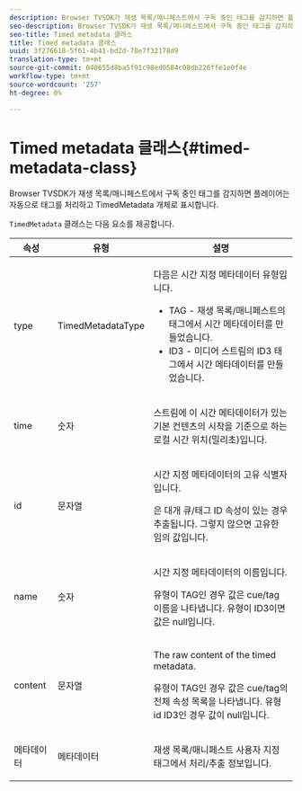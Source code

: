 ```yaml
---
description: Browser TVSDK가 재생 목록/매니페스트에서 구독 중인 태그를 감지하면 플레이어는 자동으로 태그를 처리하고 TimedMetadata 개체로 표시합니다.
seo-description: Browser TVSDK가 재생 목록/매니페스트에서 구독 중인 태그를 감지하면 플레이어는 자동으로 태그를 처리하고 TimedMetadata 개체로 표시합니다.
seo-title: Timed metadata 클래스
title: Timed metadata 클래스
uuid: 3f276618-5f61-4b41-bd2d-78e7f32178d9
translation-type: tm+mt
source-git-commit: 040655d8ba5f91c98ed0584c08db226ffe1e0f4e
workflow-type: tm+mt
source-wordcount: '257'
ht-degree: 0%

---
```



# Timed metadata 클래스{#timed-metadata-class}

Browser TVSDK가 재생 목록/매니페스트에서 구독 중인 태그를 감지하면 플레이어는 자동으로 태그를 처리하고 TimedMetadata 개체로 표시합니다.

`TimedMetadata` 클래스는 다음 요소를 제공합니다.

<table id="table_5827A0626EDC45F68DC3E7644F3EFF69"> 
 <thead> 
  <tr> 
   <th colname="col1" class="entry"> 속성 </th> 
   <th colname="col02" class="entry"> 유형 </th> 
   <th colname="col2" class="entry"> 설명 </th> 
  </tr>
 </thead>
 <tbody> 
  <tr> 
   <td colname="col1"> <p>type </p> </td> 
   <td colname="col02"> <p><span class="codeph"> TimedMetadataType</span> </p> </td> 
   <td colname="col2"> <p>다음은 시간 지정 메타데이터 유형입니다. 
     <ul id="ul_E79C375A54C64BF09A927EE8983E98E3"> 
      <li id="li_F1907521CDBE47E282A87AF0A7A1477A">TAG - 재생 목록/매니페스트의 태그에서 시간 메타데이터를 만들었습니다. </li> 
      <li id="li_5B0C0B0F247144709F86E6654A5AB500">ID3 - 미디어 스트림의 ID3 태그에서 시간 메타데이터를 만들었습니다. </li> 
     </ul> </p> </td> 
  </tr> 
  <tr> 
   <td colname="col1"> <p>time </p> </td> 
   <td colname="col02"> <p>숫자 </p> </td> 
   <td colname="col2"> <p>스트림에 이 시간 메타데이터가 있는 기본 컨텐츠의 시작을 기준으로 하는 로컬 시간 위치(밀리초)입니다. </p> </td> 
  </tr> 
  <tr> 
   <td colname="col1"> <p>id </p> </td> 
   <td colname="col02"> <p>문자열 </p> </td> 
   <td colname="col2"> <p>시간 지정 메타데이터의 고유 식별자입니다. </p> <p>은 대개 큐/태그 ID 속성이 있는 경우 추출됩니다. 그렇지 않으면 고유한 임의 값입니다. </p> </td> 
  </tr> 
  <tr> 
   <td colname="col1"> <p>name </p> </td> 
   <td colname="col02"> <p>숫자 </p> </td> 
   <td colname="col2"> <p>시간 지정 메타데이터의 이름입니다. </p> <p>유형이 TAG인 경우 값은 cue/tag 이름을 나타냅니다. 유형이 ID3이면 값은 null입니다. </p> </td> 
  </tr> 
  <tr> 
   <td colname="col1"> <p>content </p> </td> 
   <td colname="col02"> <p>문자열 </p> </td> 
   <td colname="col2"> <p>The raw content of the timed metadata. </p> <p>유형이 TAG인 경우 값은 cue/tag의 전체 속성 목록을 나타냅니다. 유형 id ID3인 경우 값이 null입니다. </p> </td> 
  </tr> 
  <tr> 
   <td colname="col1"> <p>메타데이터 </p> </td> 
   <td colname="col02"> <p><span class="codeph"> 메타데이터</span> </p> </td> 
   <td colname="col2"> <p>재생 목록/매니페스트 사용자 지정 태그에서 처리/추출 정보입니다. </p> </td> 
  </tr> 
 </tbody> 
</table>

